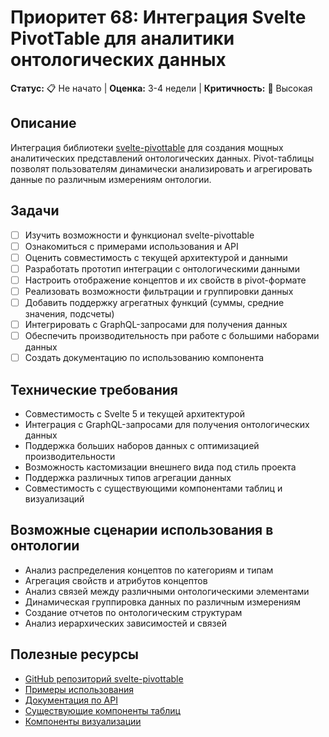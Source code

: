 # Приоритет 68: Интеграция Svelte PivotTable для аналитики онтологических данных

**Статус:** 📋 Не начато | **Оценка:** 3-4 недели | **Критичность:** 🔴 Высокая

## Описание
Интеграция библиотеки [svelte-pivottable](https://github.com/jjagielka/svelte-pivottable) для создания мощных аналитических представлений онтологических данных. Pivot-таблицы позволят пользователям динамически анализировать и агрегировать данные по различным измерениям онтологии.

## Задачи
- [ ] Изучить возможности и функционал svelte-pivottable
- [ ] Ознакомиться с примерами использования и API
- [ ] Оценить совместимость с текущей архитектурой и данными
- [ ] Разработать прототип интеграции с онтологическими данными
- [ ] Настроить отображение концептов и их свойств в pivot-формате
- [ ] Реализовать возможности фильтрации и группировки данных
- [ ] Добавить поддержку агрегатных функций (суммы, средние значения, подсчеты)
- [ ] Интегрировать с GraphQL-запросами для получения данных
- [ ] Обеспечить производительность при работе с большими наборами данных
- [ ] Создать документацию по использованию компонента

## Технические требования
- Совместимость с Svelte 5 и текущей архитектурой
- Интеграция с GraphQL-запросами для получения онтологических данных
- Поддержка больших наборов данных с оптимизацией производительности
- Возможность кастомизации внешнего вида под стиль проекта
- Поддержка различных типов агрегации данных
- Совместимость с существующими компонентами таблиц и визуализаций

## Возможные сценарии использования в онтологии
- Анализ распределения концептов по категориям и типам
- Агрегация свойств и атрибутов концептов
- Анализ связей между различными онтологическими элементами
- Динамическая группировка данных по различным измерениям
- Создание отчетов по онтологическим структурам
- Анализ иерархических зависимостей и связей

## Полезные ресурсы
- [GitHub репозиторий svelte-pivottable](https://github.com/jjagielka/svelte-pivottable)
- [Примеры использования](https://github.com/jjagielka/svelte-pivottable)
- [Документация по API](https://github.com/jjagielka/svelte-pivottable)
- [Существующие компоненты таблиц](../../src/lib/components/table/)
- [Компоненты визуализации](../../src/lib/components/visualizations/)